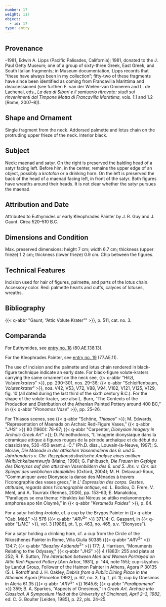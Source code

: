 ```yaml
---
number: 17
weight: 117
object:
  - id: 17
type: entry
---
```


## Provenance

–1981, Edwin A. Lipps (Pacific Palisades, California); 1981, donated to the J. Paul Getty Museum; one of a group of sixty-three Greek, East Greek, and South Italian fragments; in Museum documentation, Lipps records that “these have always been in my collection”; fifty-two of these fragments have since been identified as coming from Francavilla Marittima and deaccessioned (see further: F. van der Wielen-van Ommeren and L. de Lachenal, eds., *La dea di Sibari e il santuario ritrovato: studi sui rinvenimenti dal Timpone Motta di Francavilla Marittima*, vols. 1.1 and 1.2 [Rome, 2007–8]).

## Shape and Ornament

Single fragment from the neck. Addorsed palmette and lotus chain on the protruding upper frieze of the neck. Interior black.

## Subject

Neck: maenad and satyr. On the right is preserved the balding head of a satyr facing left. Before him, in the center, remains the upper edge of an object, possibly a *krotalon* or a drinking horn. On the left is preserved the back of the head of a maenad facing left, in front of the satyr. Both figures have wreaths around their heads. It is not clear whether the satyr pursues the maenad.

## Attribution and Date

Attributed to Euthymides or early Kleophrades Painter by J. R. Guy and J. Gaunt. Circa 520–510 B.C.

## Dimensions and Condition

Max. preserved dimensions: height 7 cm; width 6.7 cm; thickness (upper frieze) 1.2 cm; thickness (lower frieze) 0.9 cm. Chip between the figures.

## Technical Features

Incision used for hair of figures, palmette, and parts of the lotus chain. Accessory color. Red: palmette hearts and cuffs, calyces of lotuses, wreaths.

## Bibliography

{{< q-abbr "Gaunt, “Attic Volute Krater”" >}}, p. 511, cat. no. 3.

## Comparanda

For Euthymides, see [entry no. 18](/catalogue/18/) (80.AE.138.13).

For the Kleophrades Painter, see [entry no. 19](/catalogue/19/) (77.AE.11).

The use of incision and the palmette and lotus chain rendered in black-figure technique indicate an early date. For black-figure volute-kraters carrying the same ornament on the neck see, {{< q-abbr "Hitzl, *Volutenkraters*" >}}, pp. 290–301, nos. 29–36; {{< q-abbr "Schleiffenbaum, *Volutenkrater*" >}}, nos. V42, V53, V72, V88, V94, V102, V121, V125, V129, fig. 10 (all dated during the last third of the sixth century B.C.). For the shape of the volute-krater, see also L. Burn, “The Contexts of the Production and Distribution of the Athenian Painted Pottery around 400 BC,” in {{< q-abbr "*Pronomos Vase*" >}}, pp. 25–26.

For Thiasos scenes, see {{< q-abbr "Schöne, *Thiasos*" >}}; M. Edwards, “Representation of Maenads on Archaic Red-Figure Vases,” {{< q-abbr "*JHS*" >}} 80 (1960): 78–87; {{< q-abbr "Carpenter, *Dionysian Imagery in Archaic Greek Art*" >}}; D. Paleothodoros, “L’imagerie dionysiaque dans la céramique attique à figures rouges de la période archaïque et du début du classicisme, 530-450 avant J.-C.” (Ph.D. diss., Louvain-la-Neuve, 1997); S. Moraw, *Die Mänade in der attischen Vasenmalerei des 6. und 5. Jahrhunderts v. Chr. Rezeptionsästhetische Analyse eines antiken Weiblichkeitsentwurfs* (Mainz, 1998); G. Fahlbusch, *Die Frauen im Gefolge des Dionysos auf den attischen Vasenbildern des 6. und 5. Jhs. v. Chr. als Spiegel des weiblichen Idealbildes* (Oxford, 2004); M. H. Delavaud-Roux, “Communiquer avec Dionysos: la danse des Ménades à travers l’iconographie des vases grecs,” in *L’ Expression des corps. Gestes, attitudes, regards dans l’iconographie antique*, ed. L. Bodiou, D. Frère, V. Mehl, and A. Tourraix (Rennes, 2006), pp. 153–63; E. Manakidou, “Parallages se ena thema: Hērakles kai Nēreus se attiko melanomorpho amphorea apo tēn Oisymē,” in {{< q-abbr "*Kerameōs Paides*" >}}, p. 64.

For a satyr holding *krotala*, cf. a cup by the Brygos Painter in {{< q-abbr "Cab. Méd." >}} 576 ({{< q-abbr "*ARV*<sup>2</sup>" >}} 371.14; C. Gasparri, in {{< q-abbr "*LIMC*" >}}, vol. 3 [1986], pt. 1, p. 463, no. 465, s.v. “Dionysos”).

For a satyr holding a drinking horn, cf. a cup from the Circle of the Nikosthenes Painter in Rome, Villa Giulia 50385 ({{< q-abbr "*ARV*<sup>2</sup>" >}} 134.7; {{< q-abbr "*Beazley Addenda*<sup>2</sup>" >}} 177; J. Harrison, “Monuments Relating to the Odyssey,” {{< q-abbr "*JHS*" >}} 4 (1883): 255 and plate at 252; R. F. Sutton, *The Interaction between Men and Women Portrayed on Attic Red-Figured Pottery* [Ann Arbor, 1981], p. 144, note 155); cup-skyphos by Lanćut Group, Follower of the Haimon Painter in Athens, Agora P 30135 (S. I. Rotroff and J. H. Oakley, *Debris from a Public Dining Place in the Athenian Agora* [Princeton 1992], p. 62, no. 3, fig. 1, pl. 1); cup by Onesimos in Aleria 61.35 ({{< q-abbr "*ARV*<sup>2</sup>" >}} 1645.6; {{< q-abbr "*Paralipomena*" >}} 359; B. A. Sparkes, “Aspects of Onesimos,” in *Greek Art. Archaic into Classical. A Symposium Held at the University of Cincinnati, April 2–3, 1982*, ed. C. G. Boulter [Leiden, 1985], p. 22, pls. 24–25.
